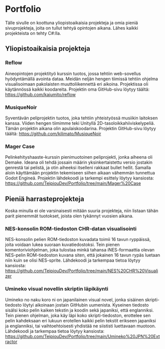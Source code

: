 # Portfolio
Tälle sivulle on koottuna yliopistoaikaisia projekteja ja omia pieniä sivuprojekteja, joita on tullut tehtyä opintojen aikana. Lähes kaikki projekteista on tehty C#:lla.

## Yliopistoaikaisia projekteja
### Reflow
Aineopintojen projektityö kurssin tuotos, jossa tehtiin web-sovellus hyödyntämällä avointa dataa. Meidän neljän hengen tiimissä tehtiin ohjelma visualisoimaan pakolaisten muuttoliikennettä eri aikoina. Projektissa oli käytännössä kaikki koodareita. Projektin oma GitHub-sivu löytyy täältä: https://github.com/kajumito/reflow

### MusiqueNoir
Syventävän peliprojektin tuotos, joka tehtiin yhteistyössä musiikin laitoksen kanssa. Viiden hengen tiimimme teki Unityllä 2D-tasoloikkahiiviskelypeliä. Tämän projektin aikana olin apulaiskoodarina. Projektin GitHub-sivu löytyy täältä: https://github.com/kilimato/MusiqueNoir

### Mager Case
Pelinkehityshaaste-kurssin pienimuotoinen peliprojekti, jonka aiheena oli Demake. Ideana oli tehdä jossain määrin yksinkertaistettu versio jostakin genrestä tai pelistä, ja otin aiheeksi itselleni rakkaat bullet hellit. Samalla aloin käyttämään projektin tekemiseen siihen aikaan vähemmän tunnettua Godot Engineä. Projektin lähdekoodi ja tarkempi esittely löytyy kansiosta: https://github.com/TeipiouDev/Portfolio/tree/main/Mager%20Case

## Pieniä harrasteprojekteja
Koska minulla ei ole varsinaisesti mitään suuria projekteja, niin listaan tähän parit pienemmät tuotokset, joista olen tykännyt vuosien aikana.

### NES-konsolin ROM-tiedoston CHR-datan visualisointi
NES-konsolin pelien ROM-tiedoston kuvadata toimii 16 tavun ryppäissä, joita voidaan lukea suoraan kuvatiedostoksi. Tein pienen komentoriviohjelman, joka tulostaa minkä tahansa iNES-formaattia olevan NES-pelin ROM-tiedoston kuvana siten, että jokainen 16 tavun rypäs luetaan niin kuin se olisi NES-sprite. Lähdekoodi ja tarkempaa tietoa löytyy kansiosta: https://github.com/TeipiouDev/Portfolio/tree/main/NES%20CHR%20Visualizer

### Umineko visual novellin skriptin läpikäynti
Umineko no naku koro ni on japanilainen visual novel, jonka sisäinen skripti-tiedosto löytyi aikoinaan jostain GitHubin uumenista. Kyseinen tiedosto sisälsi koko pelin kaiken tekstin ja koodin sekä japaniksi, että englanniksi. Tein pienen ohjelman, joka käy läpi koko skripti-tiedoston, erottelee sen pelin kahdeksaan eri lukuun erotellen kaikki pelin tekstit erikseen japaniksi ja englanniksi, tai vaihtoehtoisesti yhdistää ne siististi luettavaan muotoon. Lähdekoodi ja tarkempaa tietoa löytyy kansiosta: https://github.com/TeipiouDev/Portfolio/tree/main/Umineko%20JPN%20Extractor
